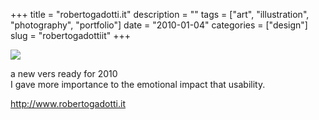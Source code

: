 +++
title = "robertogadotti.it"
description = ""
tags = ["art", "illustration", "photography", "portfolio"]
date = "2010-01-04"
categories = ["design"]
slug = "robertogadottiit"
+++


 

  <div id="screens-thumbs" class="clearfix">
    <div class="txt-center" id="design-submission"><a href="http://www.robertogadotti.it/"><img id='bluga-thumbnail-2255' class='bluga-thumbnail large' src='/media/bluga/
wt4b41b122d7dca_large.jpg'/></a></div>  
  </div>   
<p>a new vers ready for 2010<br />
I gave more importance to the emotional impact that usability.</p>

<p><a href="http://www.robertogadotti.it/">http://www.robertogadotti.it</a></p>




